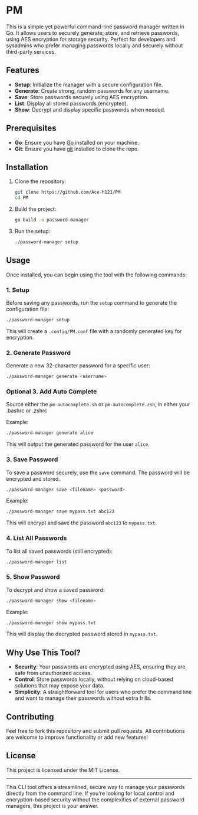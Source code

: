 # PM

This is a simple yet powerful command-line password manager written in Go. It allows users to securely generate, store, and retrieve passwords, using AES encryption for storage security. Perfect for developers and sysadmins who prefer managing passwords locally and securely without third-party services.

## Features

- **Setup**: Initialize the manager with a secure configuration file.
- **Generate**: Create strong, random passwords for any username.
- **Save**: Store passwords securely using AES encryption.
- **List**: Display all stored passwords (encrypted).
- **Show**: Decrypt and display specific passwords when needed.

## Prerequisites

- **Go**: Ensure you have [Go](https://golang.org/doc/install) installed on your machine.
- **Git**: Ensure you have [git](https://git-scm.com/) installed to clone the repo.

## Installation

1. Clone the repository:

    ```bash
    git clone https://github.com/Ace-h121/PM
    cd PM
    ```

2. Build the project:

    ```bash
    go build -o password-manager
    ```

3. Run the setup:

    ```bash
    ./password-manager setup
    ```

## Usage

Once installed, you can begin using the tool with the following commands:

### 1. **Setup**

Before saving any passwords, run the `setup` command to generate the configuration file:

```bash
./password-manager setup
```

This will create a `.config/PM.conf` file with a randomly generated key for encryption.

### 2. **Generate Password**

Generate a new 32-character password for a specific user:

```bash
./password-manager generate <username>
```

### Optional 3. **Add Auto Complete**

Source either the `pm-autocomplete.sh` or `pm-autocomplete.zsh`, in either your .bashrc or .zshrc

Example:

```bash
./password-manager generate alice
```

This will output the generated password for the user `alice`.

### 3. **Save Password**

To save a password securely, use the `save` command. The password will be encrypted and stored.

```bash
./password-manager save <filename> <password>
```

Example:

```bash
./password-manager save mypass.txt abc123
```

This will encrypt and save the password `abc123` to `mypass.txt`.

### 4. **List All Passwords**

To list all saved passwords (still encrypted):

```bash
./password-manager list
```

### 5. **Show Password**

To decrypt and show a saved password:

```bash
./password-manager show <filename>
```

Example:

```bash
./password-manager show mypass.txt
```

This will display the decrypted password stored in `mypass.txt`.

## Why Use This Tool?

- **Security**: Your passwords are encrypted using AES, ensuring they are safe from unauthorized access.
- **Control**: Store passwords locally, without relying on cloud-based solutions that may expose your data.
- **Simplicity**: A straightforward tool for users who prefer the command line and want to manage their passwords without extra frills.

## Contributing

Feel free to fork this repository and submit pull requests. All contributions are welcome to improve functionality or add new features!

## License

This project is licensed under the MIT License.

---

This CLI tool offers a streamlined, secure way to manage your passwords directly from the command line. If you're looking for local control and encryption-based security without the complexities of external password managers, this project is your answer.
